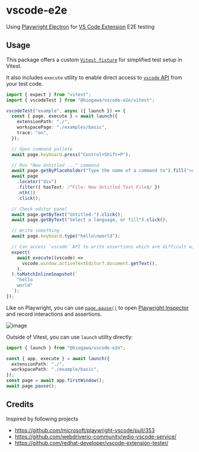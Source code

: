 # vscode-e2e

Using [Playwright Electron](https://playwright.dev/docs/api/class-electron)
for [VS Code Extension](https://code.visualstudio.com/api) E2E testing

## Usage

This package offers a custom [`Vitest fixture`](https://vitest.dev/guide/test-context.html#extend-test-context)
for simplified test setup in Vitest.

It also includes `execute` utility to enable direct access to
[`vscode` API](https://code.visualstudio.com/api/references/vscode-api)
from your test code.

```ts
import { expect } from "vitest";
import { vscodeTest } from "@hiogawa/vscode-e2e/vitest";

vscodeTest("example", async ({ launch }) => {
  const { page, execute } = await launch({
    extensionPath: "./",
    workspacePage: "./examples/basic",
    trace: "on",
  });

  // Open command pallete
  await page.keyboard.press("Control+Shift+P");

  // Run "New Untitled ..." command
  await page.getByPlaceholder("Type the name of a command to").fill(">untitle");
  await page
    .locator("div")
    .filter({ hasText: /^File: New Untitled Text File$/ })
    .nth(1)
    .click();

  // Check editor panel
  await page.getByText("Untitled-").click();
  await page.getByText("Select a language, or fill").click();

  // Write something
  await page.keyboard.type("hello\nworld");

  // Can access `vscode` API to write assertions which are difficult with `page` API
  expect(
    await execute((vscode) =>
      vscode.window.activeTextEditor?.document.getText(),
    ),
  ).toMatchInlineSnapshot(`
    "hello
    world"
  `);
});
```

Like on Playwright, you can use [`page.pause()`](https://playwright.dev/docs/api/class-page#page-pause)
to open [Playwright Inspector](https://playwright.dev/docs/debug#playwright-inspector)
and record interactions and assertions.

![image](https://github.com/hi-ogawa/vscode-extension-shell-shortcut/assets/4232207/a508ddf1-4365-4743-8a59-73c62ca07c3d)

Outside of Vitest, you can use `launch` utility directly:

```ts
import { launch } from "@hiogawa/vscode-e2e";

const { app, execute } = await launch({
  extensionPath: "./",
  workspacePath: "./example/basic",
});
const page = await app.firstWindow();
await page.pause();
```

## Credits

Inspired by following projects

- https://github.com/microsoft/playwright-vscode/pull/353
- https://github.com/webdriverio-community/wdio-vscode-service/
- https://github.com/redhat-developer/vscode-extension-tester/
